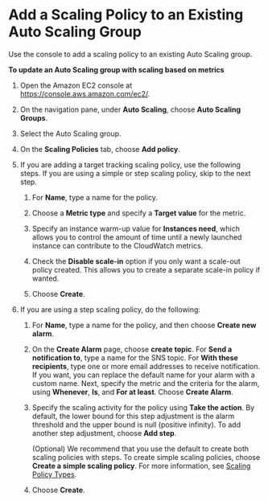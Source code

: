 # Add a Scaling Policy to an Existing Auto Scaling Group<a name="policy-updating-console"></a>

Use the console to add a scaling policy to an existing Auto Scaling group\.

**To update an Auto Scaling group with scaling based on metrics**

1. Open the Amazon EC2 console at [https://console\.aws\.amazon\.com/ec2/](https://console.aws.amazon.com/ec2/)\.

1. On the navigation pane, under **Auto Scaling**, choose **Auto Scaling Groups**\.

1. Select the Auto Scaling group\.

1. On the **Scaling Policies** tab, choose **Add policy**\.

1. If you are adding a target tracking scaling policy, use the following steps\. If you are using a simple or step scaling policy, skip to the next step\.

   1. For **Name**, type a name for the policy\.

   1. Choose a **Metric type** and specify a **Target value** for the metric\.

   1. Specify an instance warm\-up value for **Instances need**, which allows you to control the amount of time until a newly launched instance can contribute to the CloudWatch metrics\.

   1. Check the **Disable scale\-in** option if you only want a scale\-out policy created\. This allows you to create a separate scale\-in policy if wanted\.

   1. Choose **Create**\.

1. If you are using a step scaling policy, do the following:

   1. For **Name**, type a name for the policy, and then choose **Create new alarm**\.

   1. On the **Create Alarm** page, choose **create topic**\. For **Send a notification to**, type a name for the SNS topic\. For **With these recipients**, type one or more email addresses to receive notification\. If you want, you can replace the default name for your alarm with a custom name\. Next, specify the metric and the criteria for the alarm, using **Whenever**, **Is**, and **For at least**\. Choose **Create Alarm**\.

   1. Specify the scaling activity for the policy using **Take the action**\. By default, the lower bound for this step adjustment is the alarm threshold and the upper bound is null \(positive infinity\)\. To add another step adjustment, choose **Add step**\.

      \(Optional\) We recommend that you use the default to create both scaling policies with steps\. To create simple scaling policies, choose **Create a simple scaling policy**\. For more information, see [Scaling Policy Types](as-scale-based-on-demand.md#as-scaling-types)\.

   1. Choose **Create**\.